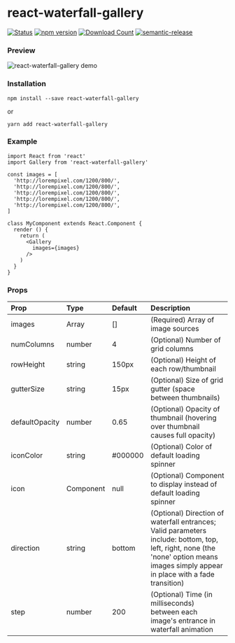 # react-waterfall-gallery

[![Status](https://travis-ci.org/jcanver/react-waterfall-gallery.svg?branch=master)](https://travis-ci.org/jcanver/react-waterfall-gallery) 
[![npm version](https://badge.fury.io/js/react-waterfall-gallery.svg)](https://badge.fury.io/js/react-waterfall-gallery)
[![Download Count](http://img.shields.io/npm/dm/react-waterfall-gallery.svg?style=flat)](http://www.npmjs.com/package/react-waterfall-gallery)
[![semantic-release](https://img.shields.io/badge/%20%20%F0%9F%93%A6%F0%9F%9A%80-semantic--release-e10079.svg)](https://github.com/semantic-release/semantic-release)

### Preview
<img alt="react-waterfall-gallery demo" src="http://www.johncanver.com/projects/react-waterfall-gallery/static/waterfall-example-short.gif">


### Installation

`npm install --save react-waterfall-gallery`

or

`yarn add react-waterfall-gallery`

### Example

```
import React from 'react'
import Gallery from 'react-waterfall-gallery'

const images = [
  'http://lorempixel.com/1200/800/',
  'http://lorempixel.com/1200/800/',
  'http://lorempixel.com/1200/800/',
  'http://lorempixel.com/1200/800/',
  'http://lorempixel.com/1200/800/',
]

class MyComponent extends React.Component {
  render () {
    return (
      <Gallery
        images={images}
      />
    )
  }
}
```

### Props
| Prop  | Type  | Default  | Description  |
|:------|:------|:---------|:-------------|
| images | Array | [] | (Required) Array of image sources |
| numColumns | number | 4 | (Optional) Number of grid columns |
| rowHeight | string | 150px | (Optional) Height of each row/thumbnail |
| gutterSize | string | 15px | (Optional) Size of grid gutter (space between thumbnails) |
| defaultOpacity | number | 0.65 | (Optional) Opacity of thumbnail (hovering over thumbnail causes full opacity) |
| iconColor | string | #000000 | (Optional) Color of default loading spinner |
| icon | Component | null | (Optional) Component to display instead of default loading spinner |
| direction | string | bottom | (Optional) Direction of waterfall entrances; Valid parameters include: bottom, top, left, right, none (the 'none' option means images simply appear in place with a fade transition) |
| step | number | 200 | (Optional) Time (in milliseconds) between each image's entrance in waterfall animation |

[build-badge]: https://img.shields.io/travis/user/repo/master.png?style=flat-square
[build]: https://travis-ci.org/user/repo

[npm-badge]: https://img.shields.io/npm/v/npm-package.png?style=flat-square
[npm]: https://www.npmjs.org/package/npm-package

[coveralls-badge]: https://img.shields.io/coveralls/user/repo/master.png?style=flat-square
[coveralls]: https://coveralls.io/github/user/repo
